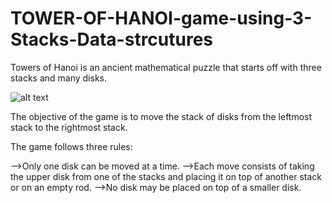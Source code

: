 # TOWER-OF-HANOI-game-using-3-Stacks-Data-strcutures
Towers of Hanoi is an ancient mathematical puzzle that starts off with three stacks and many disks.

![alt text](https://content.codecademy.com/courses/stack-project/towrsofhanoi.gif)

The objective of the game is to move the stack of disks from the leftmost stack to the rightmost stack.

The game follows three rules:

-->Only one disk can be moved at a time.
-->Each move consists of taking the upper disk from one of the stacks and placing it on top of another stack or on an empty rod.
-->No disk may be placed on top of a smaller disk.
